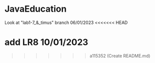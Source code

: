# JavaEducation
Look at "lab1-7_&_timus" branch
06/01/2023
<<<<<<< HEAD

add LR8
10/01/2023
=======
>>>>>>> a115352 (Create README.md)
